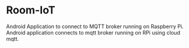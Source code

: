 # Room-IoT
Android Application to connect to MQTT broker running on Raspberry Pi.  
Android application connects to mqtt broker running on RPi using cloud mqtt.

